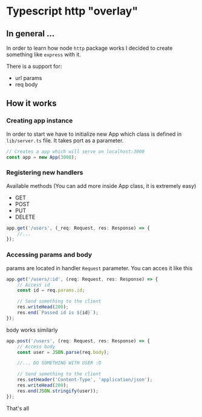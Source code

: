 # Typescript http "overlay"

## In general ...

In order to learn how node `http` package works I decided to create something like `express` with it.

There is a support for:

-   url params
-   req body

## How it works

### Creating app instance

In order to start we have to initialize new App which class is defined in `lib/server.ts` file. It takes port as a parameter.

```ts
// Creates a app which will serve on localhost:3000
const app = new App(3000);
```

### Registering new handlers

Available methods (You can add more inside App class, it is extremely easy)

-   GET
-   POST
-   PUT
-   DELETE

```ts
app.get('/users', (_req: Request, res: Response) => {
    //...
});
```

### Accessing params and body

params are located in handler `Request` parameter. You can acces it like this

```ts
app.get('/users/:id', (req: Request, res: Response) => {
    // Access id
    const id = req.params.id;

    // Send something to the client
    res.writeHead(200);
    res.end(`Passed id is ${id}`);
});
```

body works similarly

```ts
app.post('/users', (req: Request, res: Response) => {
    // Access body
    const user = JSON.parse(req.body);

    //... DO SOMETHING WITH USER :O

    // Send something to the client
    res.setHeader('Content-Type', 'application/json');
    res.writeHead(200);
    res.end(JSON.stringify(user));
});
```

That's all
